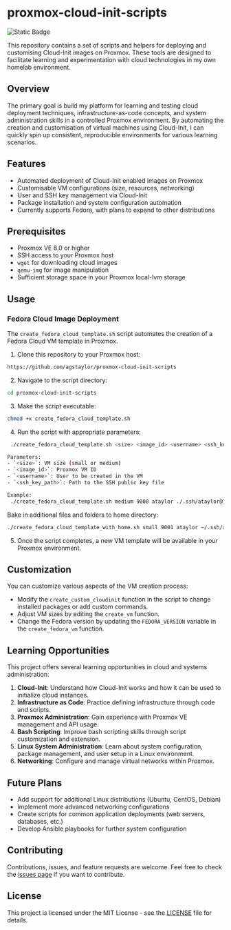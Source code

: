 # proxmox-cloud-init-scripts

![Static Badge](https://img.shields.io/badge/homelab-proxmox-blue)

This repository contains a set of scripts and helpers for deploying and customising Cloud-Init images on Proxmox. These tools are designed to facilitate learning and experimentation with cloud technologies in my own homelab environment.

## Overview

The primary goal is build my platform for learning and testing cloud deployment techniques, infrastructure-as-code concepts, and system administration skills in a controlled Proxmox environment. By automating the creation and customisation of virtual machines using Cloud-Init, I can quickly spin up consistent, reproducible environments for various learning scenarios.

## Features

- Automated deployment of Cloud-Init enabled images on Proxmox
- Customisable VM configurations (size, resources, networking)
- User and SSH key management via Cloud-Init
- Package installation and system configuration automation
- Currently supports Fedora, with plans to expand to other distributions

## Prerequisites

- Proxmox VE 8.0 or higher
- SSH access to your Proxmox host
- `wget` for downloading cloud images
- `qemu-img` for image manipulation
- Sufficient storage space in your Proxmox local-lvm storage

## Usage

### Fedora Cloud Image Deployment

The `create_fedora_cloud_template.sh` script automates the creation of a Fedora Cloud VM template in Proxmox.

1. Clone this repository to your Proxmox host:
```bash
https://github.com/agstaylor/proxmox-cloud-init-scripts
```
2. Navigate to the script directory:
```bash
cd proxmox-cloud-init-scripts
```
3. Make the script executable:
```bash
chmod +x create_fedora_cloud_template.sh
```
4. Run the script with appropriate parameters:
```bash
 ./create_fedora_cloud_template.sh <size> <image_id> <username> <ssh_key_path>
```
```bash
Parameters:
- `<size>`: VM size (small or medium)
- `<image_id>`: Proxmox VM ID
- `<username>`: User to be created in the VM
- `<ssh_key_path>`: Path to the SSH public key file

Example:
 ./create_fedora_cloud_template.sh medium 9000 ataylor ./.ssh/ataylor@labnet.zone.pub
```
Bake in additional files and folders to home directory:
```bash
./create_fedora_cloud_template_with_home.sh small 9001 ataylor ~/.ssh/ataylor@labnet.zone.pub ./home_simple
```

5. Once the script completes, a new VM template will be available in your Proxmox environment.

## Customization

You can customize various aspects of the VM creation process:

- Modify the `create_custom_cloudinit` function in the script to change installed packages or add custom commands.
- Adjust VM sizes by editing the `create_vm` function.
- Change the Fedora version by updating the `FEDORA_VERSION` variable in the `create_fedora_vm` function.

## Learning Opportunities

This project offers several learning opportunities in cloud and systems administration:

1. **Cloud-Init**: Understand how Cloud-Init works and how it can be used to initialize cloud instances.
2. **Infrastructure as Code**: Practice defining infrastructure through code and scripts.
3. **Proxmox Administration**: Gain experience with Proxmox VE management and API usage.
4. **Bash Scripting**: Improve bash scripting skills through script customization and extension.
5. **Linux System Administration**: Learn about system configuration, package management, and user setup in a Linux environment.
6. **Networking**: Configure and manage virtual networks within Proxmox.

## Future Plans

- Add support for additional Linux distributions (Ubuntu, CentOS, Debian)
- Implement more advanced networking configurations
- Create scripts for common application deployments (web servers, databases, etc.)
- Develop Ansible playbooks for further system configuration

## Contributing

Contributions, issues, and feature requests are welcome. Feel free to check the [issues page](https://github.com/yourusername/proxmox-cloud-init-scripts/issues) if you want to contribute.

## License

This project is licensed under the MIT License - see the [LICENSE](LICENSE) file for details.
